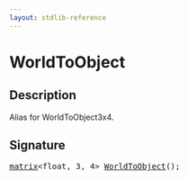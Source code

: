 ```yaml
---
layout: stdlib-reference
---
```


# WorldToObject

## Description

Alias for WorldToObject3x4.




## Signature 

<pre>
<a href="../../types/matrix/index.html" class="code_type">matrix</a>&lt;<span class="code_keyword">float</span>, 3, 4&gt; <a href=".html">WorldToObject</a>();

</pre>

